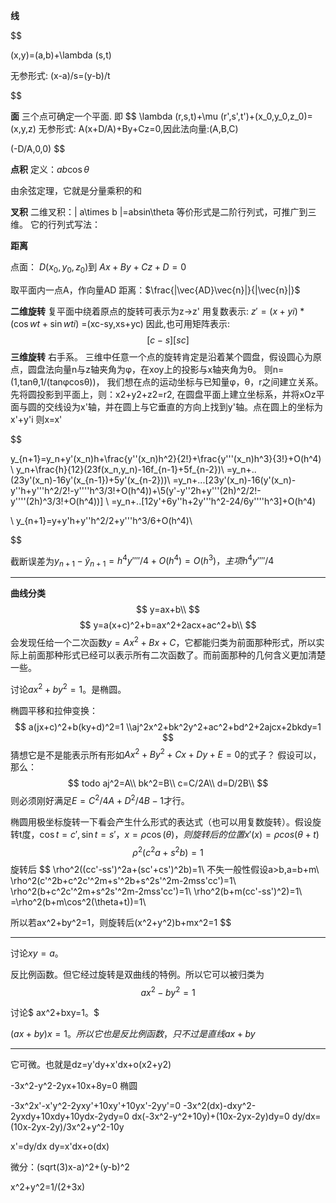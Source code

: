**线**

$$

(x,y)=(a,b)+\lambda (s,t)

无参形式:
(x-a)/s=(y-b)/t

$$

**面**
三个点可确定一个平面.
即
$$
\lambda (r,s,t)+\mu (r',s',t')+(x_0,y_0,z_0)=(x,y,z)
无参形式:
A(x+D/A)+By+Cz=0,因此法向量:(A,B,C)

(-D/A,0,0)
$$

**点积**
定义：$a b \cos \theta$

由余弦定理，它就是分量乘积的和

**叉积**
二维叉积：| a\times b |=absin\theta
等价形式是二阶行列式，可推广到三维。
它的行列式写法：

**距离**

点面：
$D(x_0,y_0,z_0)$到 $Ax+By+Cz+D=0$

取平面内一点A，作向量AD
距离：$\frac{|\vec{AD}\vec{n}|}{|\vec{n}|}$



**二维旋转**
复平面中绕着原点的旋转可表示为z→z'
用复数表示: $z'=(x+yi) * (\cos wt+\sin wti)$ =(xc-sy,xs+yc)
因此,也可用矩阵表示:
$$
[c -s]
[s  c]
$$
**三维旋转**
右手系。
三维中任意一个点的旋转肯定是沿着某个圆盘，假设圆心为原点，圆盘法向量n与z轴夹角为φ，在xoy上的投影与x轴夹角为θ。
则n=(1,tanθ,1/(tanφcosθ))，
我们想在点的运动坐标与已知量φ，θ，r之间建立关系。
先将圆投影到平面上，则：x2+y2+z2=r2,
在圆盘平面上建立坐标系，并将xOz平面与圆的交线设为x'轴，并在圆上与它垂直的方向上找到y'轴。点在圆上的坐标为x'+y'i
则x=x'







$$

y_{n+1}=y_n+y'(x_n)h+\frac{y''(x_n)h^2}{2!}+\frac{y'''(x_n)h^3}{3!}+O(h^4)
\\
y_n+\frac{h}{12}(23f(x_n,y_n)-16f_{n-1}+5f_{n-2})\\
=y_n+..(23y'(x_n)-16y'(x_{n-1})+5y'(x_{n-2}))\\
=y_n+...[23y'(x_n)-16(y'(x_n)-y''h+y'''h^2/2!-y''''h^3/3!+O(h^4))+\\5(y'-y''2h+y'''(2h)^2/2!-y''''(2h)^3/3!+O(h^4))]
\\
=y_n+..[12y'+6y''h+2y'''h^2-24/6y''''h^3]+O(h^4)

\\
y_{n+1}=y+y'h+y''h^2/2+y'''h^3/6+O(h^4)\\


$$

截断误差为$y_{n+1}-\hat{y}_{n+1}=h^4y''''/4+O(h^4)=O(h^3)，主项h^4y''''/4$


---

**曲线分类**
$$
y=ax+b\\
$$
$$
y=a(x+c)^2+b=ax^2+2acx+ac^2+b\\
$$
会发现任给一个二次函数$y=Ax^2+Bx+C$，它都能归类为前面那种形式，所以实际上前面那种形式已经可以表示所有二次函数了。而前面那种的几何含义更加清楚一些。

讨论$ax^2+by^2=1$。是椭圆。

椭圆平移和拉伸变换：
$$
a(jx+c)^2+b(ky+d)^2=1
\\aj^2x^2+bk^2y^2+ac^2+bd^2+2ajcx+2bkdy=1
$$
猜想它是不是能表示所有形如$Ax^2+By^2+Cx+Dy+E=0$的式子？
假设可以，那么：
$$
todo
aj^2=A\\
bk^2=B\\
c=C/2A\\
d=D/2B\\
$$
则必须刚好满足$E=C^2/4A+D^2/4B-1$才行。


椭圆用极坐标旋转一下看会产生什么形式的表达式（也可以用复数旋转）。假设旋转t度，$\cos t=c',\sin t=s'$，$x=\rho\cos(\theta)，则旋转后的位置x'(x)=\rho cos(\theta+t)$
$$
\rho^2(c^2a+s^2b)=1
$$
旋转后
$$
\rho^2((cc'-ss')^2a+(sc'+cs')^2b)=1\\
不失一般性假设a>b,a=b+m\\
\rho^2(c'^2b+c^2c'^2m+s'^2b+s^2s'^2m-2mss'cc')=1\\
\rho^2(b+c^2c'^2m+s^2s'^2m-2mss'cc')=1\\
\rho^2(b+m(cc'-ss')^2)=1\\
=\rho^2(b+m\cos^2(\theta+t))=1\\

所以若ax^2+by^2=1，则旋转后(x^2+y^2)b+mx^2=1
$$

---

讨论$xy=a$。

反比例函数。但它经过旋转是双曲线的特例。所以它可以被归类为
$$
ax^2-by^2=1
$$

讨论$
ax^2+bxy=1。$

$(ax+by)x=1。所以它也是反比例函数，只不过是直线ax+by$




---

它可微。也就是dz=y'dy+x'dx+o(x2+y2)

-3x^2-y^2-2yx+10x+8y=0 椭圆

-3x^2x'-x'y^2-2yxy'+10xy'+10yx'-2yy'=0
-3x^2(dx)-dxy^2-2yxdy+10xdy+10ydx-2ydy=0
dx(-3x^2-y^2+10y)+(10x-2yx-2y)dy=0
dy/dx=(10x-2yx-2y)/3x^2+y^2-10y

x'=dy/dx  dy=x'dx+o(dx)


微分：(sqrt(3)x-a)^2+(y-b)^2



x^2+y^2=1/(2+3x)
